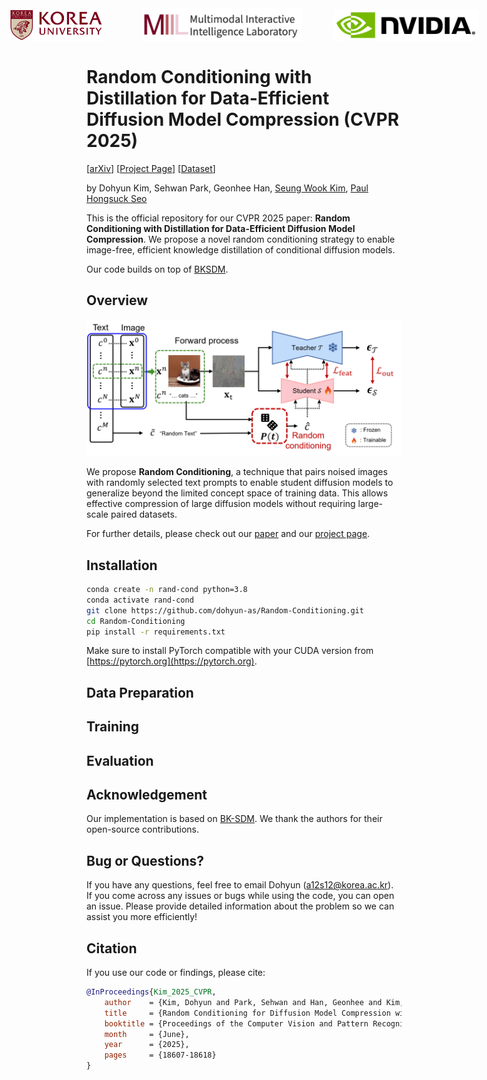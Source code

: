 <div style="display: flex; justify-content: center; align-items: center; gap: 50px;">
  <img src="assets/ku-logo.png" alt="korea" height="50" style="margin-right: 12px;">
  <img src="assets/miil.png" alt="miil" height="54">
  <img src="assets/NVLogo_2D_H.jpg" alt="nvidia" height="50">
</div>

# Random Conditioning with Distillation for Data-Efficient Diffusion Model Compression (CVPR 2025)

[[arXiv](https://arxiv.org/abs/2504.02011)] [[Project Page](https://dohyun-as.github.io/Random-Conditioning/)] [[Dataset](#)]<br>

by Dohyun Kim, Sehwan Park, Geonhee Han, [Seung Wook Kim](https://seung-kim.github.io/seungkim/), [Paul Hongsuck Seo](https://phseo.github.io/)

This is the official repository for our CVPR 2025 paper: **Random Conditioning with Distillation for Data-Efficient Diffusion Model Compression**. We propose a novel random conditioning strategy to enable image-free, efficient knowledge distillation of conditional diffusion models.

Our code builds on top of [BKSDM](https://github.com/Nota-NetsPresso/BK-SDM).

## Overview

![Figure](assets/randcond.png)

We propose **Random Conditioning**, a technique that pairs noised images with randomly selected text prompts to enable student diffusion models to generalize beyond the limited concept space of training data. This allows effective compression of large diffusion models without requiring large-scale paired datasets.

For further details, please check out our [paper](#) and our [project page](https://dohyun-as.github.io/Random-Conditioning/).

## Installation

```bash
conda create -n rand-cond python=3.8
conda activate rand-cond
git clone https://github.com/dohyun-as/Random-Conditioning.git
cd Random-Conditioning
pip install -r requirements.txt
```

Make sure to install PyTorch compatible with your CUDA version from [https://pytorch.org](https://pytorch.org).

## Data Preparation

<!-- You can prepare the data following the guidance from the BK-SDM repo, as our code builds on top of [BKSDM](https://github.com/Nota-NetsPresso/BK-SDM). -->

## Training

<!-- Run the training script with the desired configuration:

```bash
python train.py --config configs/randcond.yaml
```

The configuration file allows you to toggle options like random conditioning, use of additional texts, and model size. -->

## Evaluation

<!-- Evaluate a trained model with:

```bash
python eval.py --config configs/eval.yaml --checkpoint [path_to_checkpoint]
```

Evaluation will report FID, IS, and CLIP scores on standard benchmarks (e.g., DiffusionDB). -->

## Acknowledgement

Our implementation is based on [BK-SDM](https://github.com/Nota-NetsPresso/BK-SDM). We thank the authors for their open-source contributions.

## Bug or Questions?
If you have any questions, feel free to email Dohyun (a12s12@korea.ac.kr). If you come across any issues or bugs while using the code, you can open an issue. Please provide detailed information about the problem so we can assist you more efficiently!

## Citation

If you use our code or findings, please cite:

```bibtex
@InProceedings{Kim_2025_CVPR,
    author    = {Kim, Dohyun and Park, Sehwan and Han, Geonhee and Kim, Seung Wook and Seo, Paul Hongsuck},
    title     = {Random Conditioning for Diffusion Model Compression with Distillation},
    booktitle = {Proceedings of the Computer Vision and Pattern Recognition Conference (CVPR)},
    month     = {June},
    year      = {2025},
    pages     = {18607-18618}
}
```
